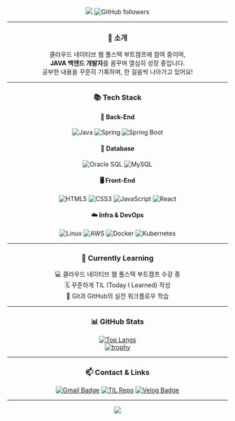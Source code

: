 <div align="center">

<!-- 헤더 이미지 -->
<img src="https://capsule-render.vercel.app/api?type=Venom&color=gradient&height=200&text=Hello,%20I'm%20Gwanju!&fontAlign=50&fontAlignY=50&fontSize=40&fontColor=000000" />

<!-- 방문자 수 + 팔로워 수 -->
<img src="https://img.shields.io/github/followers/Kanggwanju?style=social" alt="GitHub followers"/>

---

### 💬 소개

클라우드 네이티브 웹 풀스택 부트캠프에 참여 중이며,  
**JAVA 백엔드 개발자**를 꿈꾸며 열심히 성장 중입니다.  
공부한 내용을 꾸준히 기록하며, 한 걸음씩 나아가고 있어요!

---

### 📚 Tech Stack

#### 🧠 Back-End
![Java](https://img.shields.io/badge/Java-007396?style=flat&logo=openjdk&logoColor=white)
![Spring](https://img.shields.io/badge/Spring-6DB33F?style=flat&logo=Spring&logoColor=white)
![Spring Boot](https://img.shields.io/badge/Spring%20Boot-6DB33F?style=flat&logo=Spring-Boot&logoColor=white)

#### 💾 Database
![Oracle SQL](https://img.shields.io/badge/Oracle-F80000?style=flat&logo=Oracle&logoColor=white)
![MySQL](https://img.shields.io/badge/MySQL-4479A1?style=flat&logo=MySQL&logoColor=white)

#### 🖥️ Front-End
![HTML5](https://img.shields.io/badge/HTML5-E34F26?style=flat&logo=HTML5&logoColor=white)
![CSS3](https://img.shields.io/badge/CSS3-1572B6?style=flat&logo=CSS3&logoColor=white)
![JavaScript](https://img.shields.io/badge/JavaScript-F7DF1E?style=flat&logo=JavaScript&logoColor=black)
![React](https://img.shields.io/badge/React-61DAFB?style=flat&logo=React&logoColor=black)

#### ☁️ Infra & DevOps
![Linux](https://img.shields.io/badge/Linux-FCC624?style=flat&logo=Linux&logoColor=black)
![AWS](https://img.shields.io/badge/AWS-232F3E?style=flat&logo=Amazon-AWS&logoColor=white)
![Docker](https://img.shields.io/badge/Docker-2496ED?style=flat&logo=Docker&logoColor=white)
![Kubernetes](https://img.shields.io/badge/Kubernetes-326CE5?style=flat&logo=Kubernetes&logoColor=white)

---

### 📖 Currently Learning

💻 클라우드 네이티브 웹 풀스택 부트캠프 수강 중  
🗓️ 꾸준하게 TIL (Today I Learned) 작성  
🔧 Git과 GitHub의 실전 워크플로우 학습

---

### 📊 GitHub Stats

[![Top Langs](https://github-readme-stats.vercel.app/api/top-langs/?username=Kanggwanju&layout=compact)](https://github.com/anuraghazra/github-readme-stats)  
[![trophy](https://github-profile-trophy.vercel.app/?username=Kanggwanju&theme=tokyonight&margin-w=10&row=1)](https://github.com/ryo-ma/github-profile-trophy)

---

### 📫 Contact & Links

[![Gmail Badge](https://img.shields.io/badge/-xprtktm1@gmail.com-D14836?style=flat&logo=Gmail&logoColor=white)](mailto:xprtktm1@gmail.com)
[![TIL Repo](https://img.shields.io/badge/GitHub_TIL-181717?style=flat&logo=GitHub&logoColor=white)](https://github.com/Kanggwanju/TIL)
[![Velog Badge](https://img.shields.io/badge/Velog-20C997?style=flat&logo=Velog&logoColor=white)](https://velog.io/@xprtktm1)

---

<!-- 푸터 -->
<img src="https://capsule-render.vercel.app/api?type=rect&color=gradient&section=footer" />

</div>

